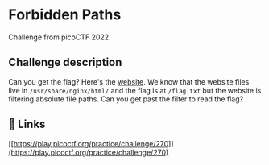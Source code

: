 
# Forbidden Paths

Challenge from picoCTF 2022.



## Challenge description

Can you get the flag? Here's the [website](http://saturn.picoctf.net:54554/). We know that the website files live in ```/usr/share/nginx/html/``` and the flag is at ```/flag.txt``` but the website is filtering absolute file paths. Can you get past the filter to read the flag?

## 🔗 Links
[[https://play.picoctf.org/practice/challenge/270]](https://play.picoctf.org/practice/challenge/270)

